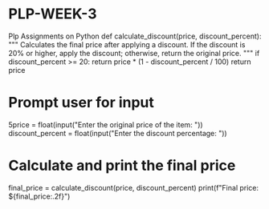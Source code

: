 # PLP-WEEK-3
Plp Assignments on Python
def calculate_discount(price, discount_percent):
    """
    Calculates the final price after applying a discount.
    If the discount is 20% or higher, apply the discount; otherwise, return the original price.
    """
    if discount_percent >= 20:
        return price * (1 - discount_percent / 100)
    return price

# Prompt user for input
5price = float(input("Enter the original price of the item: "))
discount_percent = float(input("Enter the discount percentage: "))

# Calculate and print the final price
final_price = calculate_discount(price, discount_percent)
print(f"Final price: ${final_price:.2f}")
